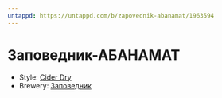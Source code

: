 ```yaml
---
untappd: https://untappd.com/b/zapovednik-abanamat/1963594
---
```


# Заповедник-АБАНАМАТ

- Style: [Cider Dry](Cider%20Dry.md)
- Brewery: [Заповедник](Заповедник.md)